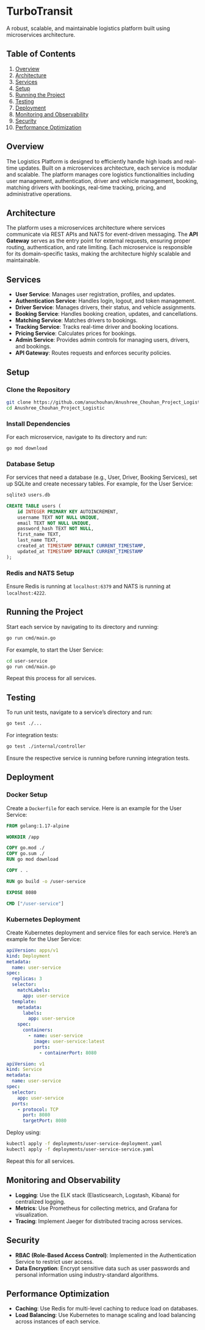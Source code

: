 # TurboTransit

A robust, scalable, and maintainable logistics platform built using microservices architecture.

## Table of Contents

1. [Overview](#overview)
2. [Architecture](#architecture)
3. [Services](#services)
4. [Setup](#setup)
5. [Running the Project](#running-the-project)
6. [Testing](#testing)
7. [Deployment](#deployment)
8. [Monitoring and Observability](#monitoring-and-observability)
9. [Security](#security)
10. [Performance Optimization](#performance-optimization)
## Overview

The Logistics Platform is designed to efficiently handle high loads and real-time updates. Built on a microservices architecture, each service is modular and scalable. The platform manages core logistics functionalities including user management, authentication, driver and vehicle management, booking, matching drivers with bookings, real-time tracking, pricing, and administrative operations.

## Architecture

The platform uses a microservices architecture where services communicate via REST APIs and NATS for event-driven messaging. The **API Gateway** serves as the entry point for external requests, ensuring proper routing, authentication, and rate limiting. Each microservice is responsible for its domain-specific tasks, making the architecture highly scalable and maintainable.

## Services

- **User Service**: Manages user registration, profiles, and updates.
- **Authentication Service**: Handles login, logout, and token management.
- **Driver Service**: Manages drivers, their status, and vehicle assignments.
- **Booking Service**: Handles booking creation, updates, and cancellations.
- **Matching Service**: Matches drivers to bookings.
- **Tracking Service**: Tracks real-time driver and booking locations.
- **Pricing Service**: Calculates prices for bookings.
- **Admin Service**: Provides admin controls for managing users, drivers, and bookings.
- **API Gateway**: Routes requests and enforces security policies.

## Setup

### Clone the Repository

```bash
git clone https://github.com/anuchouhan/Anushree_Chouhan_Project_Logistic.git
cd Anushree_Chouhan_Project_Logistic
```

### Install Dependencies

For each microservice, navigate to its directory and run:

```bash
go mod download
```

### Database Setup

For services that need a database (e.g., User, Driver, Booking Services), set up SQLite and create necessary tables. For example, for the User Service:

```bash
sqlite3 users.db
```

```sql
CREATE TABLE users (
    id INTEGER PRIMARY KEY AUTOINCREMENT,
    username TEXT NOT NULL UNIQUE,
    email TEXT NOT NULL UNIQUE,
    password_hash TEXT NOT NULL,
    first_name TEXT,
    last_name TEXT,
    created_at TIMESTAMP DEFAULT CURRENT_TIMESTAMP,
    updated_at TIMESTAMP DEFAULT CURRENT_TIMESTAMP
);
```

### Redis and NATS Setup

Ensure Redis is running at `localhost:6379` and NATS is running at `localhost:4222`.

## Running the Project

Start each service by navigating to its directory and running:

```bash
go run cmd/main.go
```

For example, to start the User Service:

```bash
cd user-service
go run cmd/main.go
```

Repeat this process for all services.

## Testing

To run unit tests, navigate to a service’s directory and run:

```bash
go test ./...
```

For integration tests:

```bash
go test ./internal/controller
```

Ensure the respective service is running before running integration tests.

## Deployment

### Docker Setup

Create a `Dockerfile` for each service. Here is an example for the User Service:

```dockerfile
FROM golang:1.17-alpine

WORKDIR /app

COPY go.mod ./
COPY go.sum ./
RUN go mod download

COPY . .

RUN go build -o /user-service

EXPOSE 8080

CMD ["/user-service"]
```

### Kubernetes Deployment

Create Kubernetes deployment and service files for each service. Here’s an example for the User Service:

```yaml
apiVersion: apps/v1
kind: Deployment
metadata:
  name: user-service
spec:
  replicas: 3
  selector:
    matchLabels:
      app: user-service
  template:
    metadata:
      labels:
        app: user-service
    spec:
      containers:
        - name: user-service
          image: user-service:latest
          ports:
            - containerPort: 8080
```

```yaml
apiVersion: v1
kind: Service
metadata:
  name: user-service
spec:
  selector:
    app: user-service
  ports:
    - protocol: TCP
      port: 8080
      targetPort: 8080
```

Deploy using:

```bash
kubectl apply -f deployments/user-service-deployment.yaml
kubectl apply -f deployments/user-service-service.yaml
```

Repeat this for all services.

## Monitoring and Observability

- **Logging**: Use the ELK stack (Elasticsearch, Logstash, Kibana) for centralized logging.
- **Metrics**: Use Prometheus for collecting metrics, and Grafana for visualization.
- **Tracing**: Implement Jaeger for distributed tracing across services.

## Security

- **RBAC (Role-Based Access Control)**: Implemented in the Authentication Service to restrict user access.
- **Data Encryption**: Encrypt sensitive data such as user passwords and personal information using industry-standard algorithms.

## Performance Optimization

- **Caching**: Use Redis for multi-level caching to reduce load on databases.
- **Load Balancing**: Use Kubernetes to manage scaling and load balancing across instances of each service.

